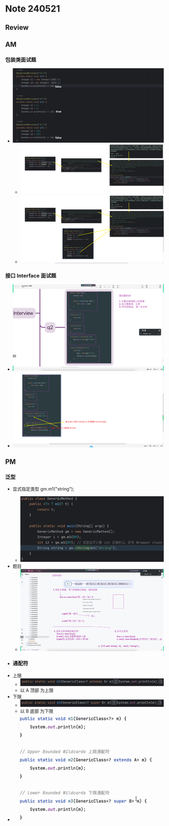 # Note 240521
## Review

## AM
### 包装类面试题
- ![img_1.png](img_1.png)
  - ![img.png](img.png)
  - ![img_2.png](img_2.png)
### 接口 Interface 面试题
- ![img_3.png](img_3.png)
- ![img_4.png](img_4.png)
## PM
### 泛型
- 显式指定类型 gm.<String>m1("string");
  - ![img_9.png](img_9.png)
- 题目
  - ![img_5.png](img_5.png)
- ### 通配符
- 上限
  - ![img_7.png](img_7.png)
  - 以 A 顶部 为上限
- 下限
  - ![img_8.png](img_8.png)
  - 以 B 底部 为下限
- ![img_6.png](img_6.png)